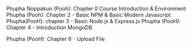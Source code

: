 Phupha Noppakun (Pooh): Chapter 0 Course Introduction & Environment  
Phupha (Pooh): Chapter 2 - Basic NPM & Basic Modern Javascript
Phupha(PooH): chapter 3 - Basic Node.js & Express.js
Phupha (PooH): Chapter 4 - Introduction MongoDB

Phupha (PooH): Chapter 6 - Upload File
